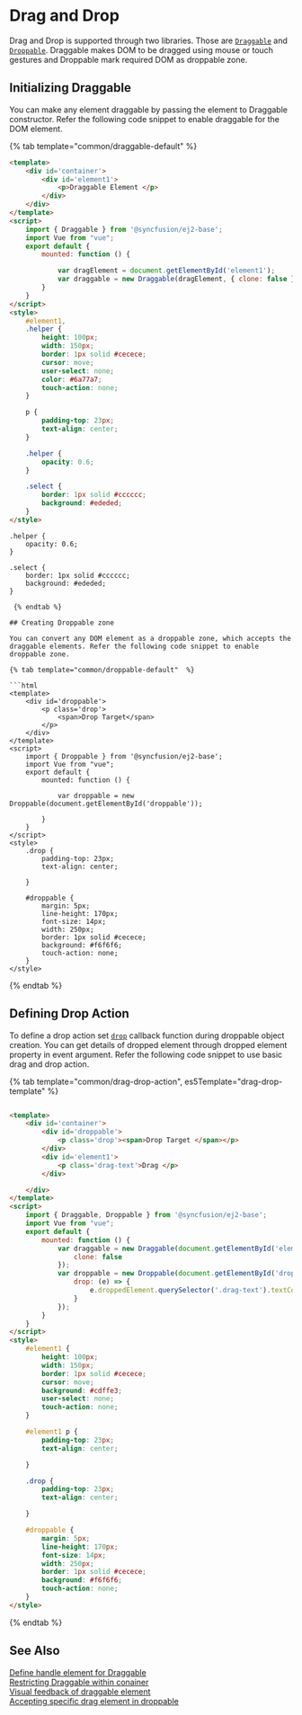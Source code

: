 # Drag and Drop

Drag and Drop is supported through two libraries. Those are [`Draggable`](https://ej2.syncfusion.com/documentation/api/base/draggable) and [`Droppable`](https://ej2.syncfusion.com/documentation/api/base/droppable). Draggable makes DOM to be dragged using mouse or touch gestures and Droppable mark required DOM as droppable zone.

## Initializing Draggable

You can make any element draggable by passing the element to Draggable constructor. Refer the following code snippet to enable draggable for the DOM element.

 {% tab template="common/draggable-default" %}

```html
<template>
    <div id='container'>
        <div id='element1'>
            <p>Draggable Element </p>
        </div>
    </div>
</template>
<script>
    import { Draggable } from '@syncfusion/ej2-base';
    import Vue from "vue";
    export default {
        mounted: function () {

            var dragElement = document.getElementById('element1');
            var draggable = new Draggable(dragElement, { clone: false });
        }
    }
</script>
<style>
    #element1,
    .helper {
        height: 100px;
        width: 150px;
        border: 1px solid #cecece;
        cursor: move;
        user-select: none;
        color: #6a77a7;
        touch-action: none;
    }

    p {
        padding-top: 23px;
        text-align: center;
    }

    .helper {
        opacity: 0.6;
    }

    .select {
        border: 1px solid #cccccc;
        background: #ededed;
    }
</style>

```
    .helper {
        opacity: 0.6;
    }

    .select {
        border: 1px solid #cccccc;
        background: #ededed;
    }
</style>

```
 {% endtab %}

## Creating Droppable zone

You can convert any DOM element as a droppable zone, which accepts the draggable elements. Refer the following code snippet to enable droppable zone.

{% tab template="common/droppable-default"  %}

```html
<template>
    <div id='droppable'>
        <p class='drop'>
            <span>Drop Target</span>
        </p>
    </div>
</template>
<script>
    import { Droppable } from '@syncfusion/ej2-base';
    import Vue from "vue";
    export default {
        mounted: function () {

            var droppable = new Droppable(document.getElementById('droppable'));

        }
    }
</script>
<style>
    .drop {
        padding-top: 23px;
        text-align: center;

    }

    #droppable {
        margin: 5px;
        line-height: 170px;
        font-size: 14px;
        width: 250px;
        border: 1px solid #cecece;
        background: #f6f6f6;
        touch-action: none;
    }
</style>
```

 {% endtab %}

## Defining Drop Action

To define a drop action set [`drop`](https://ej2.syncfusion.com/documentation/api/base/droppable#drop) callback function during droppable object creation. You can get details of dropped element through dropped element property in event argument. Refer the following code snippet to use basic drag and drop action.

{% tab template="common/drag-drop-action", es5Template="drag-drop-template" %}

```html

<template>
    <div id='container'>
        <div id='droppable'>
            <p class='drop'><span>Drop Target </span></p>
        </div>
        <div id='element1'>
            <p class='drag-text'>Drag </p>
        </div>

    </div>
</template>
<script>
    import { Draggable, Droppable } from '@syncfusion/ej2-base';
    import Vue from "vue";
    export default {
        mounted: function () {
            var draggable = new Draggable(document.getElementById('element1'), {
                clone: false
            });
            var droppable = new Droppable(document.getElementById('droppable'), {
                drop: (e) => {
                    e.droppedElement.querySelector('.drag-text').textContent = 'Dropped';
                }
            });
        }
    }
</script>
<style>
    #element1 {
        height: 100px;
        width: 150px;
        border: 1px solid #cecece;
        cursor: move;
        background: #cdffe3;
        user-select: none;
        touch-action: none;
    }

    #element1 p {
        padding-top: 23px;
        text-align: center;

    }

    .drop {
        padding-top: 23px;
        text-align: center;

    }

    #droppable {
        margin: 5px;
        line-height: 170px;
        font-size: 14px;
        width: 250px;
        border: 1px solid #cecece;
        background: #f6f6f6;
        touch-action: none;
    }
</style>
```

 {% endtab %}

## See Also

[Define handle element for Draggable](https://ej2.syncfusion.com/documentation/api/base/draggable#handle)<br/>
[Restricting Draggable within conainer](https://ej2.syncfusion.com/documentation/api/base/draggable#dragarea)<br>
[Visual feedback of draggable element](https://ej2.syncfusion.com/documentation/api/base/draggable#clone)<br>
[Accepting specific drag element in droppable](https://ej2.syncfusion.com/documentation/api/base/droppable#accept)